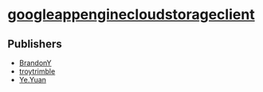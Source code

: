 # [googleappenginecloudstorageclient](https://pypi.org/project/googleappenginecloudstorageclient)



## Publishers
- [BrandonY](https://pypi.org/user/BrandonY)
- [troytrimble](https://pypi.org/user/troytrimble)
- [Ye.Yuan](https://pypi.org/user/Ye.Yuan)


